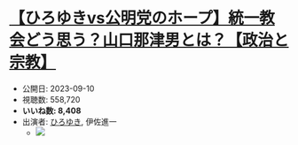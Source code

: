 # [【ひろゆきvs公明党のホープ】統一教会どう思う？山口那津男とは？【政治と宗教】](https://www.youtube.com/watch?v=9ScFCMtxLkw)
-   公開日: 2023-09-10
-   視聴数: 558,720
-   **いいね数: 8,408**
-   出演者: [ひろゆき](/rehacq_fan/people/ひろゆき "wikilink"), 伊佐進一
    - [![](https://img.youtube.com/vi/9ScFCMtxLkw/hqdefault.jpg)](https://www.youtube.com/watch?v=9ScFCMtxLkw)
